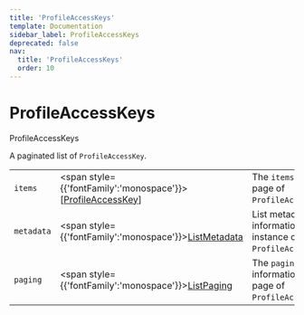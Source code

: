 ```yaml
---
title: 'ProfileAccessKeys'
template: Documentation
sidebar_label: ProfileAccessKeys
deprecated: false
nav:
  title: 'ProfileAccessKeys'
  order: 10
---
```


# ProfileAccessKeys

<div style={{'fontFamily':'monospace'}}><span style={{'fontSize':'1.5rem','fontWeight':500}}>ProfileAccessKeys</span></div>



A paginated list of `ProfileAccessKey`.

| | | |
| -- | -- | -- |
| `items` | <span style={{'fontFamily':'monospace'}}>[<a href="/guardrails/docs/reference/graphql/object/ProfileAccessKey">ProfileAccessKey</a>]</span> | The `items` for this page of `ProfileAccessKeys`. |
| `metadata` | <span style={{'fontFamily':'monospace'}}><a href="/guardrails/docs/reference/graphql/object/ListMetadata">ListMetadata</a></span> | List metadata information for the instance of `ProfileAccessKeys`. |
| `paging` | <span style={{'fontFamily':'monospace'}}><a href="/guardrails/docs/reference/graphql/object/ListPaging">ListPaging</a></span> | The `paging` information for this page of `ProfileAccessKeys`. |